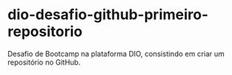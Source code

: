 # dio-desafio-github-primeiro-repositorio
Desafio de Bootcamp na plataforma DIO, consistindo em criar um repositório no GitHub.
